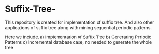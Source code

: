 # Suffix-Tree-
This repository is created for implementation of suffix tree. And also other applications of suffix tree along with mining sequential periodic patterns.

Here we include. a) Implementation of Suffix Tree
                 b) Generating Periodic Patterns
                 c) Incremental database case, no needed to generate the whole tree
